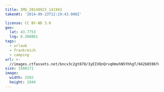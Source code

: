 ```yaml
---
title: IMG_20140923_141943
takenAt: '2014-09-23T12:19:43.000Z'

license: CC BY-ND 3.0
geo:
  lat: 43.7753
  lng: 6.260061
tags:
  - urlaub
  - frankreich
  - camping
url: >-
  //images.ctfassets.net/bncv3c2gt878/3yEIVQnQrvqHmxhN5YhhgT/842b8596fd6344654dfa42c025f16072/img_20140923_141943_28031364590_o
size: 1508171
image:
  width: 2592
  height: 1944
---
```

